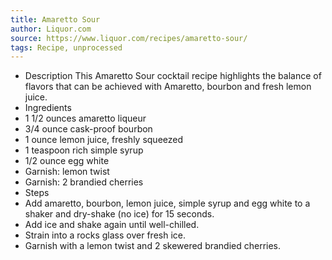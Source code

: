 ```yaml
---
title: Amaretto Sour
author: Liquor.com
source: https://www.liquor.com/recipes/amaretto-sour/
tags: Recipe, unprocessed
---
```

- Description
This Amaretto Sour cocktail recipe highlights the balance of flavors that can be achieved with Amaretto, bourbon and fresh lemon juice.
- Ingredients
- 1 1/2 ounces amaretto liqueur
- 3/4 ounce cask-proof bourbon
- 1 ounce lemon juice, freshly squeezed
- 1 teaspoon rich simple syrup
- 1/2 ounce egg white
- Garnish: lemon twist
- Garnish: 2 brandied cherries
- Steps
- Add amaretto, bourbon, lemon juice, simple syrup and egg white to a shaker and dry-shake (no ice) for 15 seconds.
- Add ice and shake again until well-chilled.
- Strain into a rocks glass over fresh ice.
- Garnish with a lemon twist and 2 skewered brandied cherries.